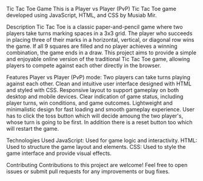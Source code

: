 Tic Tac Toe Game
This is a Player vs Player (PvP) Tic Tac Toe game developed using JavaScript, HTML, and CSS by Musiab Mir.

Description
Tic Tac Toe is a classic paper-and-pencil game where two players take turns marking spaces in a 3x3 grid.
The player who succeeds in placing three of their marks in a horizontal, vertical, or diagonal row wins the game.
If all 9 squares are filled and no player achieves a winning combination, the game ends in a draw.
This project aims to provide a simple and enjoyable online version of the traditional Tic Tac Toe game, allowing players to compete against each other directly in the browser.

Features
Player vs Player (PvP) mode: Two players can take turns playing against each other.
Clean and intuitive user interface designed with HTML and styled with CSS.
Responsive layout to support gameplay on both desktop and mobile devices.
Clear indication of game status, including player turns, win conditions, and game outcomes.
Lightweight and minimalistic design for fast loading and smooth gameplay experience.
User has to click the toss button which will decide amoung the two player's, whose turn is going to be first.
In addition there is a reset button too which will restart the game.

Technologies Used
JavaScript: Used for game logic and interactivity.
HTML: Used to structure the game layout and elements.
CSS: Used to style the game interface and provide visual effects.

Contributing
Contributions to this project are welcome! Feel free to open issues or submit pull requests for any improvements or bug fixes.
